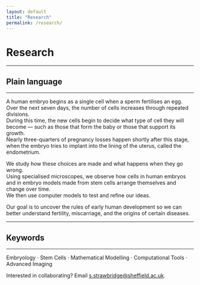 ```yaml
---
layout: default
title: "Research"
permalink: /research/
---
```


# **Research**

---

## Plain language

---

A human embryo begins as a single cell when a sperm fertilises an egg.  
Over the next seven days, the number of cells increases through repeated divisions.  
During this time, the new cells begin to decide what type of cell they will become — such as those that form the baby or those that support its growth.  
Nearly three-quarters of pregnancy losses happen shortly after this stage, when the embryo tries to implant into the lining of the uterus, called the endometrium.  

We study how these choices are made and what happens when they go wrong.  
Using specialised microscopes, we observe how cells in human embryos and in embryo models made from stem cells arrange themselves and change over time.  
We then use computer models to test and refine our ideas.  

Our goal is to uncover the rules of early human development so we can better understand fertility, miscarriage, and the origins of certain diseases.  

---

## Keywords

---

Embryology · Stem Cells · Mathematical Modelling · Computational Tools · Advanced Imaging

<p class="mt-6">Interested in collaborating? Email <a href="mailto:s.strawbridge@sheffield.ac.uk">s.strawbridge@sheffield.ac.uk</a>.</p>
